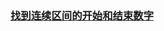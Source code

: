 ### [找到连续区间的开始和结束数字](https://leetcode-cn.com/problems/find-the-start-and-end-number-of-continuous-ranges)

